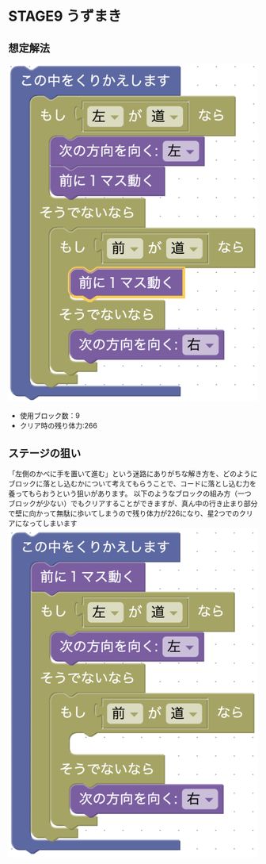 # STAGE9 うずまき
## 想定解法
![](stage9.png)

- 使用ブロック数：9
- クリア時の残り体力:266

## ステージの狙い
「左側のかべに手を置いて進む」という迷路にありがちな解き方を、どのようにブロックに落とし込むかについて考えてもらうことで、コードに落とし込む力を養ってもらおうという狙いがあります。
以下のようなブロックの組み方（一つブロックが少ない）でもクリアすることができますが、真ん中の行き止まり部分で壁に向かって無駄に歩いてしまうので残り体力が226になり、星2つでのクリアになってしまいます
![](stage9_false.png)